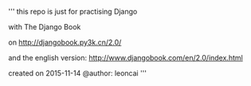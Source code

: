 '''
this repo is just for practising Django

with The Django Book

on http://djangobook.py3k.cn/2.0/

and the english version: http://www.djangobook.com/en/2.0/index.html


created on 2015-11-14
@author: leoncai
'''

